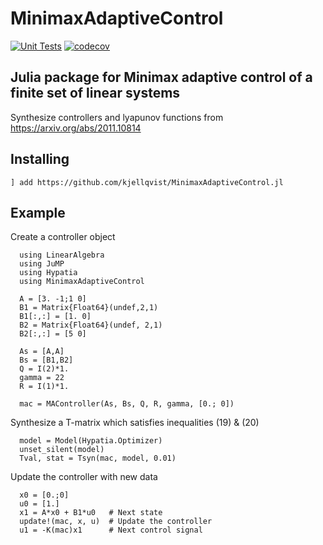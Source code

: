 # MinimaxAdaptiveControl

[![Unit Tests](https://github.com/kjellqvist/MinimaxAdaptiveControl.jl/workflows/CI/badge.svg)](https://github.com/kjellqvist/MinimaxAdaptiveControl.jl/actions?query=workflow%3ACI)
[![codecov](https://codecov.io/gh/kjellqvist/MinimaxAdaptiveControl.jl/branch/master/graph/badge.svg?token=C0M1GL5BOQ)](https://codecov.io/gh/kjellqvist/MinimaxAdaptiveControl.jl)

## Julia package for Minimax adaptive control of a finite set of linear systems
Synthesize controllers and lyapunov functions from https://arxiv.org/abs/2011.10814

## Installing
```
] add https://github.com/kjellqvist/MinimaxAdaptiveControl.jl
```

## Example
Create a controller object
```
  using LinearAlgebra
  using JuMP
  using Hypatia
  using MinimaxAdaptiveControl

  A = [3. -1;1 0]
  B1 = Matrix{Float64}(undef,2,1)
  B1[:,:] = [1. 0]
  B2 = Matrix{Float64}(undef, 2,1)
  B2[:,:] = [5 0]

  As = [A,A]
  Bs = [B1,B2]
  Q = I(2)*1.
  gamma = 22
  R = I(1)*1.

  mac = MAController(As, Bs, Q, R, gamma, [0.; 0])

```

Synthesize a T-matrix which satisfies inequalities (19) & (20)
```
  model = Model(Hypatia.Optimizer)
  unset_silent(model)
  Tval, stat = Tsyn(mac, model, 0.01)
```

Update the controller with new data
```
  x0 = [0.;0]
  u0 = [1.]
  x1 = A*x0 + B1*u0   # Next state
  update!(mac, x, u)  # Update the controller
  u1 = -K(mac)x1      # Next control signal
```
